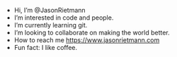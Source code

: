 - Hi, I’m @JasonRietmann
- I’m interested in code and people.
- I’m currently learning git.
- I’m looking to collaborate on making the world better.
- How to reach me https://www.jasonrietmann.com
- Fun fact: I like coffee.
